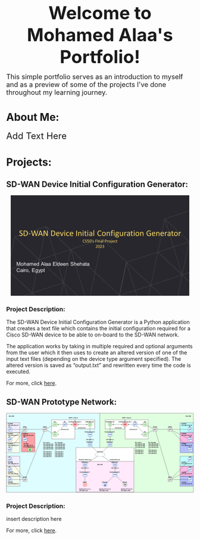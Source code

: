 <p style="text-align: center;"><font size="8"><b>Welcome to Mohamed Alaa's Portfolio!</b></font></p>
<font size="4"> This simple portfolio serves as an introduction to myself and as a preview of some of the projects I've done throughout my learning journey. </font>

# About Me:
<font size="5">Add Text Here</font>

# Projects:

## SD-WAN Device Initial Configuration Generator:
<p align="center">
  <img src="images/SD-WAN Device Initial Configuration Generator.png" width="480" height="auto">
</p>

### Project Description:
The SD-WAN Device Initial Configuration Generator is a Python application that creates a text file which contains the initial configuration required for a Cisco SD-WAN device to be able to on-board to the SD-WAN network.

The application works by taking in multiple required and optional arguments from the user which it then uses to create an altered version of one of the input text files (depending on the device type argument specified). The altered version is saved as “output.txt” and rewritten every time the code is executed.

For more, click [here](https://xmoalaa7.github.io/SD-WAN-Initial-Configuration-Generator/).

## SD-WAN Prototype Network:
<p align="center">
  <img src="images/SD-WAN Network Topology (Horizontal).png" width="700" height="auto">
</p>

### Project Description:
insert description here

For more, click [here](https://xmoalaa7.github.io/SD-WAN-Prototype-Network/).
